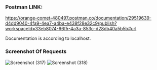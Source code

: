 ### Postman LINK:
https://orange-comet-480497.postman.co/documentation/29519639-d4dd9040-4fa9-4ea7-a4ba-e438f28e32c9/publish?workspaceId=33eb8074-66f5-4a3a-853c-d28db40a5b5b#url


Documentation is according to localhost.

### Screenshot Of Requests

![Screenshot (317)](https://github.com/divyansh453/2100271530036/assets/104566386/b5b8109c-f8cc-485b-a24b-adbd71d21d19)
![Screenshot (318)](https://github.com/divyansh453/2100271530036/assets/104566386/3928641b-9db2-44cf-9e84-bcb8c599f6bd)

